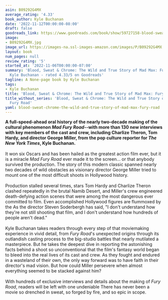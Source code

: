 ```yaml
---
asin: B09292G4MX
average_rating: '4.33'
book_author: Kyle Buchanan
date: '2022-11-12T00:00:00-08:00'
draft: false
goodreads_link: https://www.goodreads.com/book/show/59727158-blood-sweat-chrome
image:
- B09292G4MX.jpg
image_url: https://images-na.ssl-images-amazon.com/images/P/B09292G4MX.01._SCLZZZZZZZ.jpg
layout: book
num_pages: null
review_rating: '5'
started_at: '2022-11-06T00:00:00-07:00'
summary: 'Blood, Sweat & Chrome: The Wild and True Story of Mad Max: Fury Road by
  Kyle Buchanan - rated 4.33/5 on Goodreads'
tagline: A None-page book by Kyle Buchanan
tags:
- Kyle Buchanan
title: 'Blood, Sweat & Chrome: The Wild and True Story of Mad Max: Fury Road'
title_without_series: 'Blood, Sweat & Chrome: The Wild and True Story of Mad Max:
  Fury Road'
yaml: blood-sweat-chrome-the-wild-and-true-story-of-mad-max-fury-road
---
```


<strong>A full-speed-ahead oral history of the nearly two-decade making of the cultural phenomenon <em>Mad Fury Road</em>--with more than 130 new interviews with key members of the cast and crew, including Charlize Theron, Tom Hardy, and director George Miller, from the pop culture reporter for <em>The New York Times</em>, Kyle Buchanan.</strong><br /><br />It won six Oscars and has been hailed as the greatest action film ever, but it is a miracle <em>Mad Fury Road</em> ever made it to the screen... or that anybody survived the production. The story of this modern classic spanned nearly two decades of wild obstacles as visionary director George Miller tried to mount one of the most difficult shoots in Hollywood history.<br /><br />Production stalled several times, stars Tom Hardy and Charlize Theron clashed repeatedly in the brutal Namib Desert, and Miller's crew engineered death-defying action scenes that were among the most dangerous ever committed to film. Even accomplished Hollywood figures are flummoxed by the As the director Steven Soderbergh has said, "I don't understand how they're not still shooting that film, and I don't understand how hundreds of people aren't dead."<br /><br />Kyle Buchanan takes readers through every step of that moviemaking experience in vivid detail, from <em>Fury Road</em>'s unexpected origins through its outlandish casting process to the big-studio battles that nearly mutilated a masterpiece. But he takes the deepest dive in reporting the astonishing facts behind a shoot so unconventional that the film's fantasy world began to bleed into the real lives of its cast and crew. As they fought and endured in a wasteland of their own, the only way forward was to have faith in their director's mad vision. But how could Miller persevere when almost everything seemed to be stacked against him?<br /><br />With hundreds of exclusive interviews and details about the making of <em>Fury Road</em>, readers will be left with one undeniable There has never been a movie so drenched in sweat, so forged by fire, and so epic in scope.